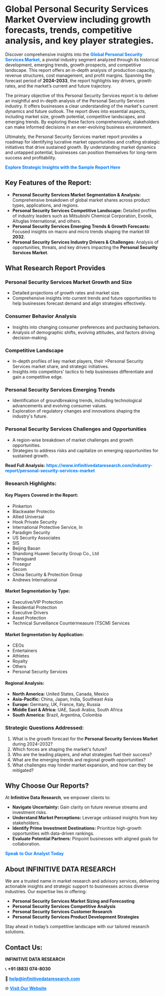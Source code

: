 <h1>Global Personal Security Services Market Overview including growth forecasts, trends, competitive analysis, and key player strategies.</h1>
<p>
Discover comprehensive insights into the 
<a href="https://www.infinitivedataresearch.com/industry-report/personal-security-services-market" rel="dofollow" style="color: #007BFF; text-decoration: none;"><strong>Global Personal Security Services Market</strong></a>, a pivotal industry segment analyzed through its historical development, emerging trends, growth prospects, and competitive landscape. This report offers an in-depth analysis of production capacity, revenue structures, cost management, and profit margins. Spanning the forecast period of <strong>2024–2033</strong>, the report highlights key drivers, growth rates, and the market’s current and future trajectory.
</p>
<p>
The primary objective of this Personal Security Services report is to deliver an insightful and in-depth analysis of the Personal Security Services industry. It offers businesses a clear understanding of the market's current dynamics and future outlook. The report dives into essential aspects, including market size, growth potential, competitive landscapes, and emerging trends. By exploring these factors comprehensively, stakeholders can make informed decisions in an ever-evolving business environment.
</p>
<p>
Ultimately, the Personal Security Services market report provides a roadmap for identifying lucrative market opportunities and crafting strategic initiatives that drive sustained growth. By understanding market dynamics and untapped potential, businesses can position themselves for long-term success and profitability.
</p>
<p>
<a href="https://www.infinitivedataresearch.com/request-sample/reportId=102102" style="color: #007BFF; text-decoration: none;"><strong>Explore Strategic Insights with the Sample Report Here</strong></a>
</p>

<h2>Key Features of the Report:</h2>
<ul>
<li><strong>Personal Security Services Market Segmentation & Analysis:</strong> Comprehensive breakdown of global market shares across product types, applications, and regions.</li>
<li><strong>Personal Security Services Competitive Landscape:</strong> Detailed profiles of industry leaders such as Mitsubishi Chemical Corporation, Evonik, Altuglas International, and others.</li>
<li><strong>Personal Security Services Emerging Trends & Growth Forecasts:</strong> Focused insights on macro and micro trends shaping the market till <strong>2032</strong>.</li>
<li><strong>Personal Security Services Industry Drivers & Challenges:</strong> Analysis of opportunities, threats, and key drivers impacting the <strong>Personal Security Services Market</strong>.</li>
</ul>

<h2>What Research Report Provides</h2>
<h3>Personal Security Services Market Growth and Size</h3>
<ul>
<li>Detailed projections of growth rates and market size.</li>
<li>Comprehensive insights into current trends and future opportunities to help businesses forecast demand and align strategies effectively.</li>
</ul>

<h3>Consumer Behavior Analysis</h3>
<ul>
<li>Insights into changing consumer preferences and purchasing behaviors.</li>
<li>Analysis of demographic shifts, evolving attitudes, and factors driving decision-making.</li>
</ul>

<h3>Competitive Landscape</h3>
<ul>
<li>In-depth profiles of key market players, their >Personal Security Services market share, and strategic initiatives.</li>
<li>Insights into competitors' tactics to help businesses differentiate and gain a competitive edge.</li>
</ul>

<h3>Personal Security Services Emerging Trends</h3>
<ul>
<li>Identification of groundbreaking trends, including technological advancements and evolving consumer values.</li>
<li>Exploration of regulatory changes and innovations shaping the industry's future.</li>
</ul>

<h3>Personal Security Services Challenges and Opportunities</h3>
<ul>
<li>A region-wise breakdown of market challenges and growth opportunities.</li>
<li>Strategies to address risks and capitalize on emerging opportunities for sustained growth.</li>
</ul>
<p><strong>Read Full Analysis:</strong> <a href="https://www.infinitivedataresearch.com/industry-report/personal-security-services-market" rel="dofollow" style="color: #007BFF; text-decoration: none;"><strong>https://www.infinitivedataresearch.com/industry-report/personal-security-services-market</strong></a></p>
<h3>Research Highlights:</h3>
<h4>Key Players Covered in the Report:</h4>
<ul><li>Pinkerton</li><li>Blackwater Protectio</li><li>Allied Universal</li><li>Hook Private Security</li><li>International Protective Service, In</li><li>Paradigm Security</li><li>US Security Associates</li><li>SIS</li><li>Beijing Baoan</li><li>Shandong Huawei Security Group Co., Ltd</li><li>Transguard</li><li>Prosegur</li><li>Secom</li><li>China Security &amp; Protection Group</li><li>Andrews International</li></ul>
<h4>Market Segmentation by Type:</h4>
<ul><li>Executive/VIP Protection</li><li>Residential Protection</li><li>Executive Drivers</li><li>Asset Protection</li><li>Technical Surveillance Countermeasure (TSCM) Services</li></ul>
<h4>Market Segmentation by Application:</h4>
<ul><li>CEOs</li><li>Entertainers</li><li>Athletes</li><li>Royalty</li><li>Others</li><li>Personal Security Services</li></ul>

<h4>Regional Analysis:</h4>
<ul>
<li><strong>North America:</strong> United States, Canada, Mexico</li>
<li><strong>Asia-Pacific:</strong> China, Japan, India, Southeast Asia</li>
<li><strong>Europe:</strong> Germany, UK, France, Italy, Russia</li>
<li><strong>Middle East & Africa:</strong> UAE, Saudi Arabia, South Africa</li>
<li><strong>South America:</strong> Brazil, Argentina, Colombia</li>
</ul>

<h3>Strategic Questions Addressed:</h3>
<ol>
<li>What is the growth forecast for the <strong>Personal Security Services Market</strong> during 2024–2032?</li>
<li>Which forces are shaping the market's future?</li>
<li>Who are the leading players, and what strategies fuel their success?</li>
<li>What are the emerging trends and regional growth opportunities?</li>
<li>What challenges may hinder market expansion, and how can they be mitigated?</li>
</ol>

<h2>Why Choose Our Reports?</h2>
<p>At <strong>Infinitive Data Research</strong>, we empower clients to:</p>
<ul>
<li><strong>Navigate Uncertainty:</strong> Gain clarity on future revenue streams and investment risks.</li>
<li><strong>Understand Market Perceptions:</strong> Leverage unbiased insights from key stakeholders.</li>
<li><strong>Identify Prime Investment Destinations:</strong> Prioritize high-growth opportunities with data-driven rankings.</li>
<li><strong>Evaluate Potential Partners:</strong> Pinpoint businesses with aligned goals for collaboration.</li>
</ul>
<p><a href="https://www.infinitivedataresearch.com/industry-report/personal-security-services-market" rel="dofollow" style="color: #007BFF; text-decoration: none;"><strong>Speak to Our Analyst Today</strong></a></p>

<h2>About INFINITIVE DATA RESEARCH</h2>
<p>We are a trusted name in market research and advisory services, delivering actionable insights and strategic support to businesses across diverse industries. Our expertise lies in offering:</p>
<ul>
<li><strong>Personal Security Services Market Sizing and Forecasting</strong></li>
<li><strong>Personal Security Services Competitive Analysis</strong></li>
<li><strong>Personal Security Services Customer Research</strong></li>
<li><strong>Personal Security Services Product Development Strategies</strong></li>
</ul>
<p>Stay ahead in today’s competitive landscape with our tailored research solutions.</p>

<h2>Contact Us:</h2>
<p><strong>INFINITIVE DATA RESEARCH</strong></p>
<p>📞 <strong>+91 (883) 074-8030</strong></p>
<p>📧 <strong><a href="mailto:help@infinitivedataresearch.com" style="color: #007BFF;">help@infinitivedataresearch.com</a></strong></p>
<p>🌐 <strong><a href="https://www.infinitivedataresearch.com" rel="dofollow" style="color: #007BFF;">Visit Our Website</a></strong></p>